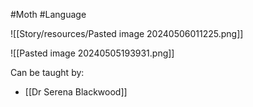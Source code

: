 #Moth #Language 

![[Story/resources/Pasted image 20240506011225.png]]

![[Pasted image 20240505193931.png]]

Can be taught by:
- [[Dr Serena Blackwood]]